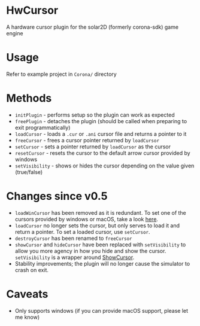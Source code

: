 # HwCursor
A hardware cursor plugin for the solar2D (formerly corona-sdk) game engine

# Usage
Refer to example project in `Corona/` directory

# Methods
- `initPlugin` - performs setup so the plugin can work as expected
- `freePlugin` - detaches the plugin (should be called when preparing to exit programmatically)
- `loadCursor` - loads a `.cur` or `.ani` cursor file and returns a pointer to it
- `freeCursor` - frees a cursor pointer returned by `loadCursor`
- `setCursor` - sets a pointer returned by `loadCursor` as the cursor
- `resetCursor` - resets the cursor to the default arrow cursor provided by windows
- `setVisibility` - shows or hides the cursor depending on the value given (true/false)

# Changes since v0.5
- `loadWinCursor` has been removed as it is redundant. To set one of the cursors provided by windows or macOS, take a look [here](https://docs.coronalabs.com/api/library/native/setProperty.html#mouse-cursor).
- `loadCursor` no longer sets the cursor, but only serves to load it and return a pointer. To set a loaded cursor, use `setCursor`.
- `destroyCursor` has been renamed to `freeCursor`
- `showCursor` and `hideCursor` have been replaced with `setVisibility` to allow you more agency in how you hide and show the cursor. `setVisibility` is a wrapper around [ShowCursor](https://docs.microsoft.com/en-us/windows/win32/api/winuser/nf-winuser-showcursor).
- Stability improvements; the plugin will no longer cause the simulator to crash on exit.

# Caveats
- Only supports windows (if you can provide macOS support, please let me know)